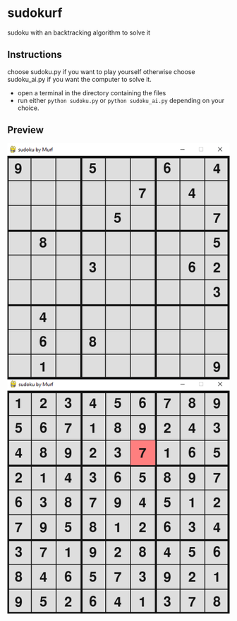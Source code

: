 # sudokurf
 sudoku with an backtracking algorithm to solve it
 
## Instructions
choose sudoku.py if you want to play yourself otherwise choose sudoku_ai.py if you want the computer to solve it.
<br>
- open a terminal in the directory containing the files
- run either ```python sudoku.py``` or ```python sudoku_ai.py``` depending on your choice.

## Preview
![unsolved_sudoku.png](https://raw.githubusercontent.com/Murf-y/sudokurf/main/media/unsolved_sudoku.png)
![solved_sudoku.png](https://raw.githubusercontent.com/Murf-y/sudokurf/main/media/Solved_sudoku.png)